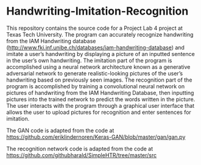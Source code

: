 # Handwriting-Imitation-Recognition

This repository contains the source code for a Project Lab 4 project at Texas Tech University. The program can accurately recognize handwriting from the IAM Handwriting database (http://www.fki.inf.unibe.ch/databases/iam-handwriting-database) and imitate a user’s handwriting by displaying a picture of an inputted sentence in the user’s own handwriting. The imitation part of the program is accomplished using a neural network architecture known as a generative adversarial network to generate realistic-looking pictures of the user’s handwriting based on previously seen images. The recognition part of the program is accomplished by training a convolutional neural network on pictures of handwriting from the IAM Handwriting Database, then inputting pictures into the trained network to predict the words written in the picture. The user interacts with the program through a graphical user interface that allows the user to upload pictures for recognition and enter sentences for imitation.

The GAN code is adapted from the code at https://github.com/eriklindernoren/Keras-GAN/blob/master/gan/gan.py

The recognition network code is adapted from the code at https://github.com/githubharald/SimpleHTR/tree/master/src
